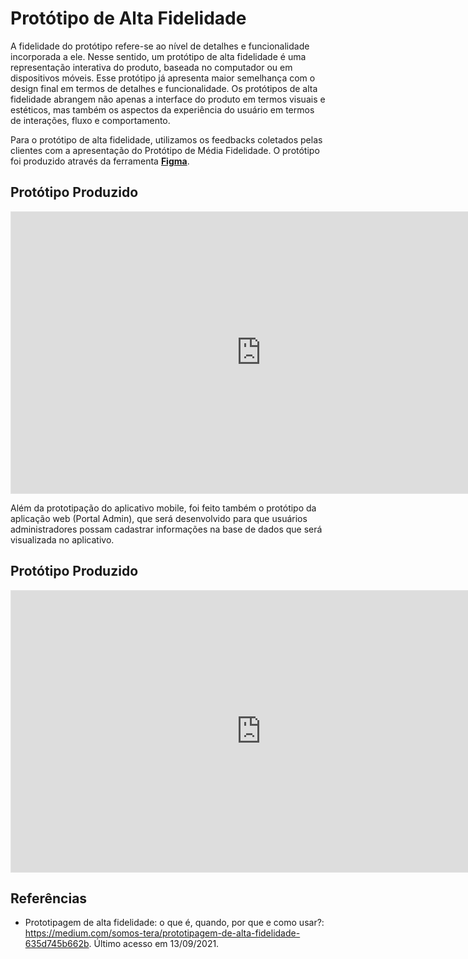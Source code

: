# Protótipo de Alta Fidelidade

A fidelidade do protótipo refere-se ao nível de detalhes e funcionalidade incorporada a ele. Nesse sentido, um protótipo de alta fidelidade é uma representação interativa do produto, baseada no computador ou em dispositivos móveis. Esse protótipo já apresenta maior semelhança com o design final em termos de detalhes e funcionalidade. Os protótipos de alta fidelidade abrangem não apenas a interface do produto em termos visuais e estéticos, mas também os aspectos da experiência do usuário em termos de interações, fluxo e comportamento.

Para o protótipo de alta fidelidade, utilizamos os feedbacks coletados pelas clientes com a apresentação do Protótipo de Média Fidelidade. O protótipo foi produzido através da ferramenta [**Figma**](https://www.figma.com/).

## Protótipo Produzido

<iframe style="border: 1px solid rgba(0, 0, 0, 0.1);" width="800" height="450" src="https://www.figma.com/embed?embed_host=share&url=https%3A%2F%2Fwww.figma.com%2Fproto%2FOGCQQz8k2yvn5cMU6J0Bg7%2FProt%C3%B3tipo-Alta-Fidelidade-L%C3%ADnguas-Ind%C3%ADgenas%3Fnode-id%3D160%253A128%26scaling%3Dscale-down%26page-id%3D0%253A1%26starting-point-node-id%3D160%253A128" allowfullscreen></iframe>

Além da prototipação do aplicativo mobile, foi feito também o protótipo da aplicação web (Portal Admin), que será desenvolvido para que usuários administradores possam cadastrar informações na base de dados que será visualizada no aplicativo.

## Protótipo Produzido

<iframe style="border: 1px solid rgba(0, 0, 0, 0.1);" width="800" height="450" src="https://www.figma.com/embed?embed_host=share&url=https%3A%2F%2Fwww.figma.com%2Fproto%2FVjWAsBpqXgYb4K65942eSj%2FAdmin-WebApp%3Fnode-id%3D327%253A4%26starting-point-node-id%3D327%253A4%26scaling%3Dscale-down" allowfullscreen></iframe>

## Referências
* Prototipagem de alta fidelidade: o que é, quando, por que e como usar?: https://medium.com/somos-tera/prototipagem-de-alta-fidelidade-635d745b662b. Último acesso em 13/09/2021.